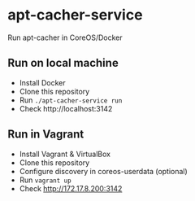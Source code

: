 apt-cacher-service
==================

Run apt-cacher in CoreOS/Docker

Run on local machine
-------------------

* Install Docker
* Clone this repository
* Run `./apt-cacher-service run`
* Check http://localhost:3142


Run in Vagrant
--------------
* Install Vagrant & VirtualBox
* Clone this repository
* Configure discovery in coreos-userdata (optional)
* Run `vagrant up`
* Check http://172.17.8.200:3142


